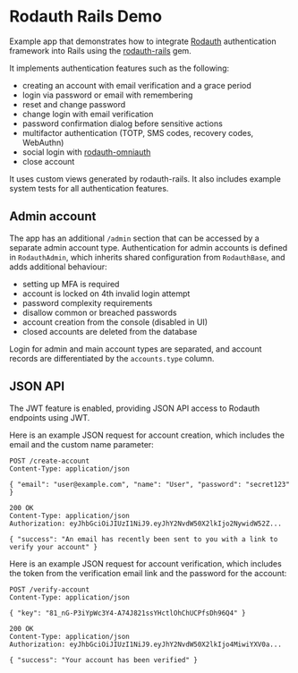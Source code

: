 # Rodauth Rails Demo

Example app that demonstrates how to integrate [Rodauth] authentication
framework into Rails using the [rodauth-rails] gem.

It implements authentication features such as the following:

* creating an account with email verification and a grace period
* login via password or email with remembering
* reset and change password
* change login with email verification
* password confirmation dialog before sensitive actions
* multifactor authentication (TOTP, SMS codes, recovery codes, WebAuthn)
* social login with [rodauth-omniauth]
* close account

It uses custom views generated by rodauth-rails. It also includes example
system tests for all authentication features.

## Admin account

The app has an additional `/admin` section that can be accessed by a separate
admin account type. Authentication for admin accounts is defined in
`RodauthAdmin`, which inherits shared configuration from `RodauthBase`, and
adds additional behaviour:

* setting up MFA is required
* account is locked on 4th invalid login attempt
* password complexity requirements
* disallow common or breached passwords
* account creation from the console (disabled in UI)
* closed accounts are deleted from the database

Login for admin and main account types are separated, and account records are
differentiated by the `accounts.type` column.

## JSON API

The JWT feature is enabled, providing JSON API access to Rodauth endpoints
using JWT.

Here is an example JSON request for account creation, which includes the email
and the custom name parameter:

```http
POST /create-account
Content-Type: application/json

{ "email": "user@example.com", "name": "User", "password": "secret123" }
```
```http
200 OK
Content-Type: application/json
Authorization: eyJhbGciOiJIUzI1NiJ9.eyJhY2NvdW50X2lkIjo2NywidW52Z...

{ "success": "An email has recently been sent to you with a link to verify your account" }
```

Here is an example JSON request for account verification, which includes the
token from the verification email link and the password for the account:

```http
POST /verify-account
Content-Type: application/json

{ "key": "81_nG-P3iYpWc3Y4-A74J821ssYHctlOhChUCPfsDh96Q4" }
```
```http
200 OK
Content-Type: application/json
Authorization: eyJhbGciOiJIUzI1NiJ9.eyJhY2NvdW50X2lkIjo4MiwiYXV0a...

{ "success": "Your account has been verified" }
```

[Rodauth]: https://github.com/jeremyevans/rodauth
[rodauth-rails]: https://github.com/janko/rodauth-rails
[rodauth-omniauth]: https://github.com/janko/rodauth-omniauth
